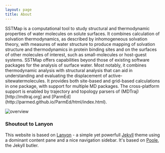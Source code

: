 ```yaml
---
layout: page
title: About
---
```


<p class="message">
  SSTMap is a computational tool to study structural and thermodynamic properties of water molecules on solute surfaces. It combines calculation of solvation thermodynamics, as described by inhomogeneous solvation theory, with measures of water structure to produce mapping of solvation structure and thermodynamics in protein binding sites and on the surfaces of other molecules of interest, such as small-molecules or host-guest systems. SSTMap offers capabilities beyond those of existing software packages for the analysis of surface water. Most notably, it combines thermodynamic analysis with structural analysis that can aid in understanding and evaluating the displacement of active-sitewatermolecules. It provides both site-based and grid-based calculations in one package, with support for multiple MD packages. The cross-platform support is enabled by trajectory and topology parsers of (MDTraj)[http://mdtraj.org] and [ParmEd](http://parmed.github.io/ParmEd/html/index.html).</p>

![overview](https://kurtzmanlab.github.io/SSTMap/assets/overview.png)

### Shoutout to Lanyon

This website is based on [Lanyon](https://github.com/poole/lanyon) - a simple yet powerfull [Jekyll](http://jekyllrb.com) theme using a dominant content pane and a nice navigation sidebar. It's based on [Poole](http://getpoole.com), the Jekyll butler.
